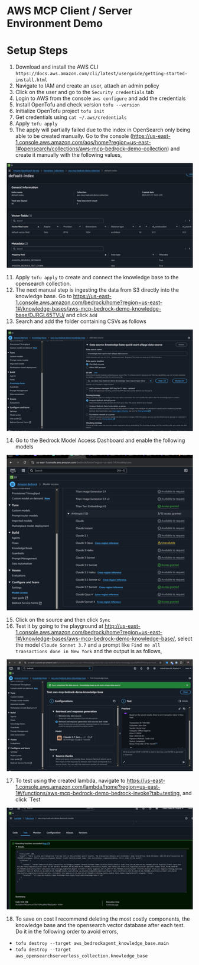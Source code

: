 # AWS MCP Client / Server Environment Demo

# Setup Steps

1. Download and install the AWS CLI `https://docs.aws.amazon.com/cli/latest/userguide/getting-started-install.html`
2. Navigate to IAM and create an user, attach an admin policy
3. Click on the user and go to the `Security credentials` tab
4. Login to AWS from the console `aws configure` and add the credentials
5. Install OpenTofu and check version `tofu --version`
6. Initialize OpenTofu project `tofu init`
7. Get credentials using `cat ~/.aws/credentials`
9. Apply `tofu apply`
10. The apply will partially failed due to the index in OpenSearch only being able to be created manually. Go to the console (https://us-east-1.console.aws.amazon.com/aos/home?region=us-east-1#opensearch/collections/aws-mcp-bedrock-demo-collection) and create it manually with the following values,

![IndexSummary](./images/index-summary.png)

11.  Apply `tofu apply` to create and connect the knowledge base to the opensearch collection.
12. The next manual step is ingesting the data from S3 directly into the knowledge base. Go to https://us-east-1.console.aws.amazon.com/bedrock/home?region=us-east-1#/knowledge-bases/aws-mcp-bedrock-demo-knowledge-base/DJRGL65TVU/ and click `Add`
13. Search and add the folder containing CSVs as follows

![IngestData](./images/input-data-ingestion.png)

14. Go to the Bedrock Model Access Dashboard and enable the following models

![ModelsAvailable](./images/models-available.png)

15. Click on the source and then click `Sync`
16. Test it by going to the playground at http://us-east-1.console.aws.amazon.com/bedrock/home?region=us-east-1#/knowledge-bases/aws-mcp-bedrock-demo-knowledge-base/, select the model `Cloude Sonnet 3.7` and a prompt like `Find me all transactions done in New York` and the output is as follows,

![TestKnowledgeBase](./images/test-knowledgebase.png)

17. To test using the created lambda, navigate to https://us-east-1.console.aws.amazon.com/lambda/home?region=us-east-1#/functions/aws-mcp-bedrock-demo-bedrock-invoke?tab=testing, and click `Test

![LambdaTest](./images/lambda-test.png)

18. To save on cost I recommend deleting the most costly components, the knowledge base and the opensearch vector database after each test. Do it in the following order to avoid errors,

  - `tofu destroy --target aws_bedrockagent_knowledge_base.main`
  - `tofu destroy --target aws_opensearchserverless_collection.knowledge_base`